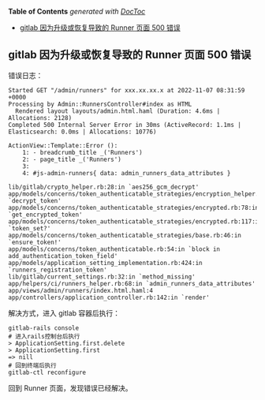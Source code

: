 <!-- START doctoc generated TOC please keep comment here to allow auto update -->
<!-- DON'T EDIT THIS SECTION, INSTEAD RE-RUN doctoc TO UPDATE -->
**Table of Contents**  *generated with [DocToc](https://github.com/thlorenz/doctoc)*

- [gitlab 因为升级或恢复导致的 Runner 页面 500 错误](#gitlab-%E5%9B%A0%E4%B8%BA%E5%8D%87%E7%BA%A7%E6%88%96%E6%81%A2%E5%A4%8D%E5%AF%BC%E8%87%B4%E7%9A%84-runner-%E9%A1%B5%E9%9D%A2-500-%E9%94%99%E8%AF%AF)

<!-- END doctoc generated TOC please keep comment here to allow auto update -->

## gitlab 因为升级或恢复导致的 Runner 页面 500 错误

错误日志：

```shell
Started GET "/admin/runners" for xxx.xx.xx.x at 2022-11-07 08:31:59 +0000
Processing by Admin::RunnersController#index as HTML
  Rendered layout layouts/admin.html.haml (Duration: 4.6ms | Allocations: 2128)
Completed 500 Internal Server Error in 30ms (ActiveRecord: 1.1ms | Elasticsearch: 0.0ms | Allocations: 10776)

ActionView::Template::Error ():
    1: - breadcrumb_title _('Runners')
    2: - page_title _('Runners')
    3:
    4: #js-admin-runners{ data: admin_runners_data_attributes }

lib/gitlab/crypto_helper.rb:28:in `aes256_gcm_decrypt'
app/models/concerns/token_authenticatable_strategies/encryption_helper.rb:18:in `decrypt_token'
app/models/concerns/token_authenticatable_strategies/encrypted.rb:78:in `get_encrypted_token'
app/models/concerns/token_authenticatable_strategies/encrypted.rb:117:in `token_set?'
app/models/concerns/token_authenticatable_strategies/base.rb:46:in `ensure_token!'
app/models/concerns/token_authenticatable.rb:54:in `block in add_authentication_token_field'
app/models/application_setting_implementation.rb:424:in `runners_registration_token'
lib/gitlab/current_settings.rb:32:in `method_missing'
app/helpers/ci/runners_helper.rb:68:in `admin_runners_data_attributes'
app/views/admin/runners/index.html.haml:4
app/controllers/application_controller.rb:142:in `render'
```

解决方式，进入 gitlab 容器后执行：

```shell
gitlab-rails console
# 进入rails控制台后执行
> ApplicationSetting.first.delete
> ApplicationSetting.first
=> nill
# 回到终端后执行
gitlab-ctl reconfigure
```

回到 Runner 页面，发现错误已经解决。
